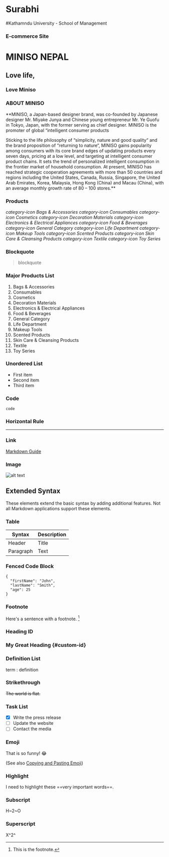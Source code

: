 # Surabhi
#Kathamndu University - School of Management 

### E-commerce Site

# MINISO NEPAL
## Love life,
### Love Miniso

### ABOUT MINISO

**MINISO, a Japan-based designer brand, was co-founded by Japanese designer Mr. Miyake Junya and Chinese young entrepreneur Mr. Ye Guofu in Tokyo, Japan, with the former serving as chief designer. MINISO is the promoter of global “intelligent consumer products

Sticking to the life philosophy of “simplicity, nature and good quality“ and the brand proposition of “returning to nature“, MINISO gains popularity among consumers with its core brand edges of updating products every seven days, pricing at a low level, and targeting at intelligent consumer product chains. It sets the trend of personalized intelligent consumption in the frontier market of household consumption. At present, MINISO has reached strategic cooperation agreements with more than 50 countries and regions including the United States, Canada, Russia, Singapore, the United Arab Emirates, Korea, Malaysia, Hong Kong (China) and Macau (China), with an average monthly growth rate of 80 – 100 stores.**

### Products

*category-icon
Bags & Accessories
category-icon
Consumables
category-icon
Cosmetics
category-icon
Decoration Materials
category-icon
Electronics & Electrical Appliances
category-icon
Food & Beverages
category-icon
General Category
category-icon
Life Department
category-icon
Makeup Tools
category-icon
Scented Products
category-icon
Skin Care & Cleansing Products
category-icon
Textile
category-icon
Toy Series*

### Blockquote

> blockquote

### Major Products List

1. Bags & Accessories
3. Consumables
6. Cosmetics
8. Decoration Materials
10. Electronics & Electrical Appliances
12. Food & Beverages
14. General Category
16. Life Department
18. Makeup Tools
20. Scented Products
22. Skin Care & Cleansing Products
24. Textile
26. Toy Series

### Unordered List

- First item
- Second item
- Third item

### Code

`code`

### Horizontal Rule

---

### Link

[Markdown Guide](https://www.markdownguide.org)

### Image

![alt text](https://www.markdownguide.org/assets/images/tux.png)

## Extended Syntax

These elements extend the basic syntax by adding additional features. Not all Markdown applications support these elements.

### Table

| Syntax | Description |
| ----------- | ----------- |
| Header | Title |
| Paragraph | Text |

### Fenced Code Block

```
{
  "firstName": "John",
  "lastName": "Smith",
  "age": 25
}
```

### Footnote

Here's a sentence with a footnote. [^1]

[^1]: This is the footnote.

### Heading ID

### My Great Heading {#custom-id}

### Definition List

term
: definition

### Strikethrough

~~The world is flat.~~

### Task List

- [x] Write the press release
- [ ] Update the website
- [ ] Contact the media

### Emoji

That is so funny! :joy:

(See also [Copying and Pasting Emoji](https://www.markdownguide.org/extended-syntax/#copying-and-pasting-emoji))

### Highlight

I need to highlight these ==very important words==.

### Subscript

H~2~O

### Superscript

X^2^
